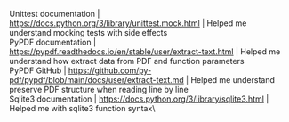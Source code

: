 Unittest documentation | https://docs.python.org/3/library/unittest.mock.html | Helped me
understand mocking tests with side effects\
PyPDF documentation | https://pypdf.readthedocs.io/en/stable/user/extract-text.html | Helped me understand how extract
data from PDF and function parameters\
PyPDF GitHub | https://github.com/py-pdf/pypdf/blob/main/docs/user/extract-text.md | Helped me understand preserve PDF
structure when reading line by line \
Sqlite3 documentation | https://docs.python.org/3/library/sqlite3.html | Helped me with sqlite3 function syntax\
